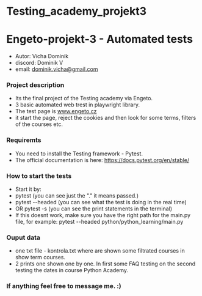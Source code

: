 # Testing_academy_projekt3
# Engeto-projekt-3 - Automated tests
- Autor: Vícha Dominik 
- discord: Dominik V
- email: dominik.vicha@gmail.com

### Project description 
- Its the final project of the Testing academy via Engeto.
- 3 basic automated web trest in playwright library.
- The test page is www.engeto.cz
- it start the page, reject the cookies and then look for some terms, filters of the courses etc. 

### Requiremts ###
- You need to install the Testing framework - Pytest.
- The official documentation is here: https://docs.pytest.org/en/stable/  

### How to start the tests ###

- Start it by: 
- pytest              (you can see just the "." it means passed.) 
- pytest --headed     (you can see what the test is doing in the real time) 
- OR pytest -s        (you can see the print statements in the terminal)   
- If this doesnt work, make sure you have the right path for the main.py file, for example: pytest --headed python/python_learning/main.py
 
### Ouput data ###
- one txt file - kontrola.txt where are shown some filtrated courses in show term courses.
- 2 prints one shown one by one. In first some FAQ testing on the second testing the dates in course Python Academy.

### If anything feel free to message me. :) ###




 


